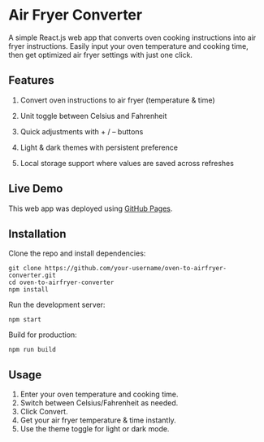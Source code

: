 # Air Fryer Converter 

A simple React.js web app that converts oven cooking instructions into air fryer instructions.
Easily input your oven temperature and cooking time, then get optimized air fryer settings with just one click.

## Features

1. Convert oven instructions to air fryer (temperature & time)

2. Unit toggle between Celsius and Fahrenheit

3. Quick adjustments with + / – buttons

4. Light & dark themes with persistent preference

5. Local storage support where values are saved across refreshes

## Live Demo
This web app was deployed using [GitHub Pages](https://pages.github.com/).

## Installation

Clone the repo and install dependencies:
```
git clone https://github.com/your-username/oven-to-airfryer-converter.git
cd oven-to-airfryer-converter
npm install
```
Run the development server:
```
npm start
```
Build for production:
```
npm run build
```

## Usage

1. Enter your oven temperature and cooking time.
2. Switch between Celsius/Fahrenheit as needed.
3. Click Convert.
4. Get your air fryer temperature & time instantly.
5. Use the theme toggle for light or dark mode.

